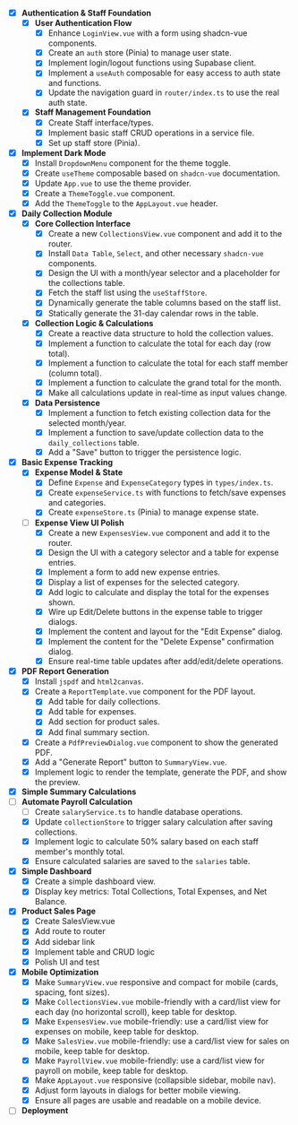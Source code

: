 - [x] **Authentication & Staff Foundation**
    - [x] **User Authentication Flow**
        - [x] Enhance `LoginView.vue` with a form using shadcn-vue components.
        - [x] Create an `auth` store (Pinia) to manage user state.
        - [x] Implement login/logout functions using Supabase client.
        - [x] Implement a `useAuth` composable for easy access to auth state and functions.
        - [x] Update the navigation guard in `router/index.ts` to use the real auth state.
    - [x] **Staff Management Foundation**
        - [x] Create Staff interface/types.
        - [x] Implement basic staff CRUD operations in a service file.
        - [x] Set up staff store (Pinia).
- [x] **Implement Dark Mode**
    - [x] Install `DropdownMenu` component for the theme toggle.
    - [x] Create `useTheme` composable based on `shadcn-vue` documentation.
    - [x] Update `App.vue` to use the theme provider.
    - [x] Create a `ThemeToggle.vue` component.
    - [x] Add the `ThemeToggle` to the `AppLayout.vue` header.
- [x] **Daily Collection Module**
    - [x] **Core Collection Interface**
        - [x] Create a new `CollectionsView.vue` component and add it to the router.
        - [x] Install `Data Table`, `Select`, and other necessary `shadcn-vue` components.
        - [x] Design the UI with a month/year selector and a placeholder for the collections table.
        - [x] Fetch the staff list using the `useStaffStore`.
        - [x] Dynamically generate the table columns based on the staff list.
        - [x] Statically generate the 31-day calendar rows in the table.
    - [x] **Collection Logic & Calculations**
        - [x] Create a reactive data structure to hold the collection values.
        - [x] Implement a function to calculate the total for each day (row total).
        - [x] Implement a function to calculate the total for each staff member (column total).
        - [x] Implement a function to calculate the grand total for the month.
        - [x] Make all calculations update in real-time as input values change.
    - [x] **Data Persistence**
        - [x] Implement a function to fetch existing collection data for the selected month/year.
        - [x] Implement a function to save/update collection data to the `daily_collections` table.
        - [x] Add a "Save" button to trigger the persistence logic.
- [x] **Basic Expense Tracking**
    - [x] **Expense Model & State**
        - [x] Define `Expense` and `ExpenseCategory` types in `types/index.ts`.
        - [x] Create `expenseService.ts` with functions to fetch/save expenses and categories.
        - [x] Create `expenseStore.ts` (Pinia) to manage expense state.
    - [ ] **Expense View UI Polish**
        - [x] Create a new `ExpensesView.vue` component and add it to the router.
        - [x] Design the UI with a category selector and a table for expense entries.
        - [x] Implement a form to add new expense entries.
        - [x] Display a list of expenses for the selected category.
        - [x] Add logic to calculate and display the total for the expenses shown.
        - [x] Wire up Edit/Delete buttons in the expense table to trigger dialogs.
        - [x] Implement the content and layout for the "Edit Expense" dialog.
        - [x] Implement the content for the "Delete Expense" confirmation dialog.
        - [x] Ensure real-time table updates after add/edit/delete operations.
- [x] **PDF Report Generation**
  - [x] Install `jspdf` and `html2canvas`.
  - [x] Create a `ReportTemplate.vue` component for the PDF layout.
    - [x] Add table for daily collections.
    - [x] Add table for expenses.
    - [x] Add section for product sales.
    - [x] Add final summary section.
  - [x] Create a `PdfPreviewDialog.vue` component to show the generated PDF.
  - [x] Add a "Generate Report" button to `SummaryView.vue`.
  - [x] Implement logic to render the template, generate the PDF, and show the preview.
- [x] **Simple Summary Calculations**
- [ ] **Automate Payroll Calculation**
  - [ ] Create `salaryService.ts` to handle database operations.
  - [x] Update `collectionStore` to trigger salary calculation after saving collections.
  - [x] Implement logic to calculate 50% salary based on each staff member's monthly total.
  - [x] Ensure calculated salaries are saved to the `salaries` table.

- [x] **Simple Dashboard**
  - [x] Create a simple dashboard view.
  - [x] Display key metrics: Total Collections, Total Expenses, and Net Balance.
- [x] **Product Sales Page**
    - [x] Create SalesView.vue
    - [x] Add route to router
    - [x] Add sidebar link
    - [x] Implement table and CRUD logic
    - [x] Polish UI and test

- [x] **Mobile Optimization**
  - [x] Make `SummaryView.vue` responsive and compact for mobile (cards, spacing, font sizes).
  - [x] Make `CollectionsView.vue` mobile-friendly with a card/list view for each day (no horizontal scroll), keep table for desktop.
  - [x] Make `ExpensesView.vue` mobile-friendly: use a card/list view for expenses on mobile, keep table for desktop.
  - [x] Make `SalesView.vue` mobile-friendly: use a card/list view for sales on mobile, keep table for desktop.
  - [x] Make `PayrollView.vue` mobile-friendly: use a card/list view for payroll on mobile, keep table for desktop.
  - [x] Make `AppLayout.vue` responsive (collapsible sidebar, mobile nav).
  - [x] Adjust form layouts in dialogs for better mobile viewing.
  - [x] Ensure all pages are usable and readable on a mobile device.

- [ ] **Deployment**